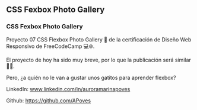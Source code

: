 ## CSS Fexbox Photo Gallery
### CSS Fexbox Photo Gallery

Proyecto 07 CSS Flexbox Photo Gallery 🎨 de la certificación de Diseño Web Responsivo de FreeCodeCamp 💻🌐.

El proyecto de hoy ha sido muy breve, por lo que la publicación será similar 👩‍💻. 

Pero, ¿a quién no le van a gustar unos gatitos para aprender flexbox? 



LinkedIn: www.linkedin.com/in/auroramarinapoves

Github: https://github.com/APoves
